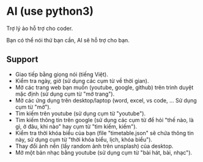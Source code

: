 # AI (use python3)

Trợ lý ảo hỗ trợ cho coder.


Bạn có thể nói thứ bạn cần, AI sẽ hỗ trợ cho bạn.

## Support

* Giao tiếp bằng giọng nói (tiếng Việt).
* Kiểm tra ngày, giờ (sử dụng các cụm từ về thời gian).
* Mở các trang web bạn muốn (youtube, google, github) trên trình duyệt mặc định (sử dụng cụm từ "mở trang").
* Mở các ứng dụng trên desktop/laptop (word, excel, vs code, ... Sử dụng cụm từ "mở").  
* Tìm kiếm trên youtube (sử dụng cụm từ "youtube").
* Tìm kiếm thông tin trên google (sử dụng các cụm từ để hỏi "thế nào, là gì, ở đâu, khi nào" hay cụm từ "tìm kiếm, kiếm").
* Kiểm tra thời khóa biểu của bạn (file "timetable.json" sẽ chứa thông tin này, sử dụng cụm từ "thời khóa biểu, lịch, khóa biểu").
* Thay đổi ảnh nền (lấy random ảnh trên unsplash) của desktop.
* Mở một bản nhạc bằng youtube (sử dụng cụm từ "bài hát, bài, nhạc").
